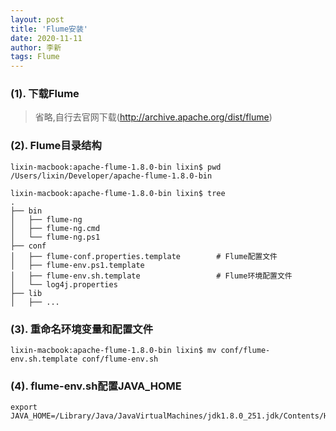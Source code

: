 ```yaml
---
layout: post
title: 'Flume安装'
date: 2020-11-11
author: 李新
tags: Flume
---
```


### (1). 下载Flume
> 省略,自行去官网下载(http://archive.apache.org/dist/flume)
### (2). Flume目录结构
```
lixin-macbook:apache-flume-1.8.0-bin lixin$ pwd
/Users/lixin/Developer/apache-flume-1.8.0-bin

lixin-macbook:apache-flume-1.8.0-bin lixin$ tree
.
├── bin
│   ├── flume-ng
│   ├── flume-ng.cmd
│   └── flume-ng.ps1
├── conf
│   ├── flume-conf.properties.template        # Flume配置文件
│   ├── flume-env.ps1.template
│   ├── flume-env.sh.template                 # Flume环境配置文件
│   └── log4j.properties
├── lib
│   ├── ...
```
### (3). 重命名环境变量和配置文件
```
lixin-macbook:apache-flume-1.8.0-bin lixin$ mv conf/flume-env.sh.template conf/flume-env.sh
```
### (4). flume-env.sh配置JAVA_HOME
```
export JAVA_HOME=/Library/Java/JavaVirtualMachines/jdk1.8.0_251.jdk/Contents/Home
```